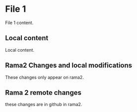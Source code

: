 # File 1
File 1 content.

## Local content
Local content.

## Rama2 Changes and local modifications
These changes only appear on rama2.

## Rama 2 remote changes
these changes are in github in rama2.
